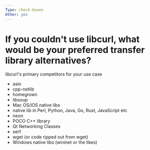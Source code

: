 ```yaml
---
Type: check-boxes
Other: yes
---
```


# If you couldn't use libcurl, what would be your preferred transfer library alternatives?

libcurl's primary competitors for your use case

- asio
- cpp-netlib
- homegrown
- libsoup
- Mac OS/iOS native libs
- native lib in Perl, Python, Java, Go, Rust, JavaScript etc
- neon
- POCO C++ library
- Qt Networking Classes
- serf
- wget (or code ripped out from wget)
- Windows native libs (wininet or the likes)
